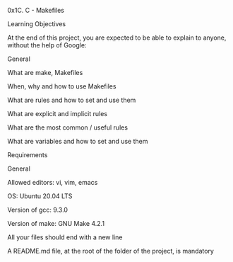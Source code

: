 0x1C. C - Makefiles

Learning Objectives

At the end of this project, you are expected to be able to explain to anyone, without the help of Google:

General

What are make, Makefiles

When, why and how to use Makefiles

What are rules and how to set and use them

What are explicit and implicit rules


What are the most common / useful rules

What are variables and how to set and use them

Requirements

General

Allowed editors: vi, vim, emacs

OS: Ubuntu 20.04 LTS

Version of gcc: 9.3.0

Version of make: GNU Make 4.2.1

All your files should end with a new line

A README.md file, at the root of the folder of the project, is mandatory



